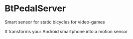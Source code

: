 # BtPedalServer
Smart sensor for static bicycles for video-games

It transforms your Android smartphone into a motion sensor 
